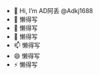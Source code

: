 - 👋 Hi, I’m  AD阿丢  @Adkj1688
- 👀 懒得写
- 🌱 懒得写
- 💞️ 懒得写
- 📫 懒得写
- 😄 懒得写
- ⚡ 懒得写

<!---
本项目仅供学习交流----AD阿丢
--->
